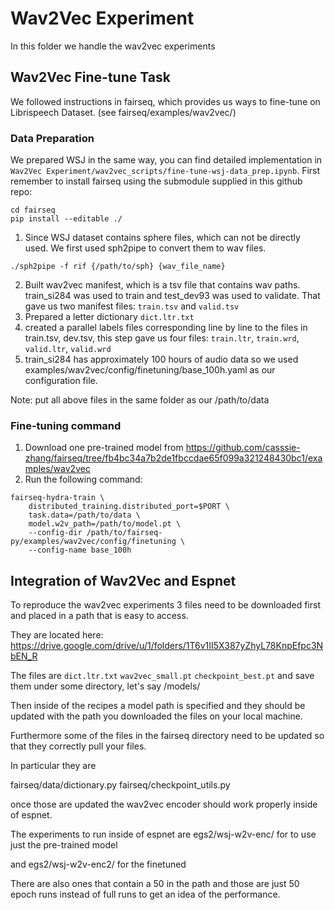 # Wav2Vec Experiment

In this folder we handle the wav2vec experiments

## Wav2Vec Fine-tune Task
We followed instructions in fairseq, which provides us ways to fine-tune on Librispeech Dataset. (see fairseq/examples/wav2vec/)

### Data Preparation
We prepared WSJ in the same way, you can find detailed implementation in `Wav2Vec Experiment/wav2vec_scripts/fine-tune-wsj-data_prep.ipynb`.
First remember to install fairseq using the submodule supplied in this github repo:
```
cd fairseq
pip install --editable ./
```

1. Since WSJ dataset contains sphere files, which can not be directly used. We first used sph2pipe to convert them to wav files.
```
./sph2pipe -f rif {/path/to/sph} {wav_file_name}
```
2. Built wav2vec manifest, which is a tsv file that contains wav paths. train_si284 was used to train and test\_dev93 was used to validate. That gave us two manifest files: `train.tsv` and `valid.tsv`
3. Prepared a letter dictionary `dict.ltr.txt`
4. created a parallel labels files corresponding line by line to the files in train.tsv, dev.tsv, this step gave us four files:
`train.ltr`, `train.wrd`, `valid.ltr`, `valid.wrd`
5. train\_si284 has approximately 100 hours of audio data so we used examples/wav2vec/config/finetuning/base\_100h.yaml as our configuration file.

Note: put all above files in the same folder as our /path/to/data

### Fine-tuning command
1. Download one pre-trained model from https://github.com/casssie-zhang/fairseq/tree/fb4bc34a7b2de1fbccdae65f099a321248430bc1/examples/wav2vec
2. Run the following command:
```
fairseq-hydra-train \
    distributed_training.distributed_port=$PORT \
    task.data=/path/to/data \
    model.w2v_path=/path/to/model.pt \
    --config-dir /path/to/fairseq-py/examples/wav2vec/config/finetuning \
    --config-name base_100h
```


## Integration of Wav2Vec and Espnet

To reproduce the wav2vec experiments 3 files need to be downloaded first and placed in a path that is easy to access.

They are located here: https://drive.google.com/drive/u/1/folders/1T6v1II5X387yZhyL78KnpEfpc3NbEN_R

The files are `dict.ltr.txt` `wav2vec_small.pt` `checkpoint_best.pt` and save them under some directory, let's say /models/ 

Then inside of the recipes a model path is specified and they should be updated with the path you downloaded the files on your local machine.

Furthermore some of the files in the fairseq directory need to be updated so that they correctly pull your files.

In particular they are 

fairseq/data/dictionary.py
fairseq/checkpoint_utils.py


once those are updated the wav2vec encoder should work properly inside of espnet.

The experiments to run inside of espnet are egs2/wsj-w2v-enc/ for to use just the pre-trained model

and egs2/wsj-w2v-enc2/ for the finetuned

There are also ones that contain a 50 in the path and those are just 50 epoch runs instead of full runs to get an idea of the performance.
